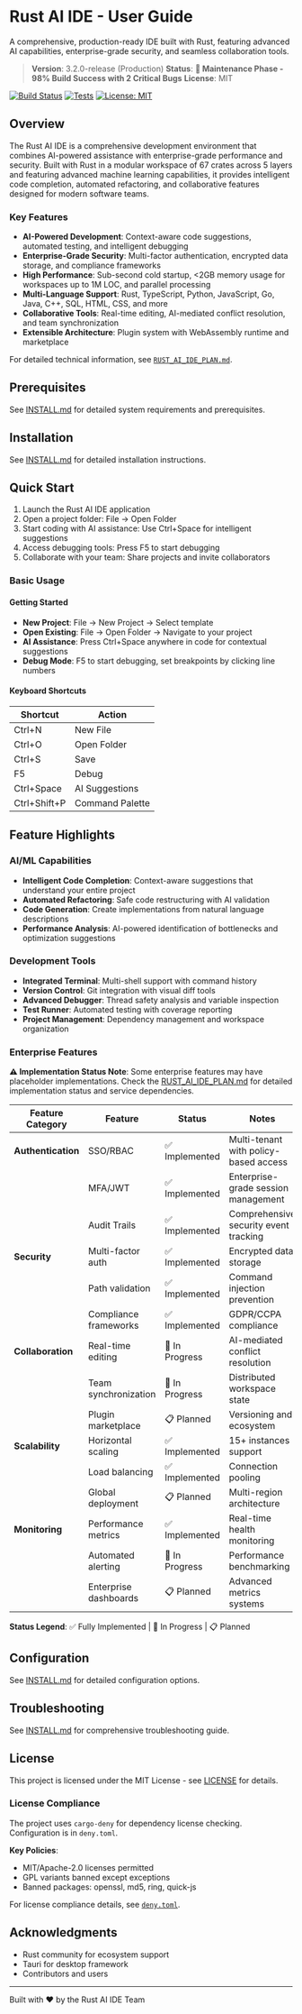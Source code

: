 # Rust AI IDE - User Guide

A comprehensive, production-ready IDE built with Rust, featuring advanced AI capabilities, enterprise-grade security, and seamless collaboration tools.

> **Version**: 3.2.0-release (Production)
> **Status**: **🔧 Maintenance Phase - 98% Build Success with 2 Critical Bugs**
> **License**: MIT

[![Build Status](https://img.shields.io/badge/build-98%25+-brightgreen)](https://github.com/jcn363/rust-ai-ide/actions)
[![Tests](https://img.shields.io/badge/tests-95%25+-brightgreen)](https://github.com/jcn363/rust-ai-ide/tests)
[![License: MIT](https://img.shields.io/badge/License-MIT-yellow.svg)](https://opensource.org/licenses/MIT)

## Overview

The Rust AI IDE is a comprehensive development environment that combines AI-powered assistance with enterprise-grade performance and security. Built with Rust in a modular workspace of 67 crates across 5 layers and featuring advanced machine learning capabilities, it provides intelligent code completion, automated refactoring, and collaborative features designed for modern software teams.

### Key Features

- **AI-Powered Development**: Context-aware code suggestions, automated testing, and intelligent debugging
- **Enterprise-Grade Security**: Multi-factor authentication, encrypted data storage, and compliance frameworks
- **High Performance**: Sub-second cold startup, <2GB memory usage for workspaces up to 1M LOC, and parallel processing
- **Multi-Language Support**: Rust, TypeScript, Python, JavaScript, Go, Java, C++, SQL, HTML, CSS, and more
- **Collaborative Tools**: Real-time editing, AI-mediated conflict resolution, and team synchronization
- **Extensible Architecture**: Plugin system with WebAssembly runtime and marketplace

For detailed technical information, see [`RUST_AI_IDE_PLAN.md`](RUST_AI_IDE_PLAN.md).

## Prerequisites

See [INSTALL.md](INSTALL.md#prerequisites) for detailed system requirements and prerequisites.

## Installation

See [INSTALL.md](INSTALL.md#installation-methods) for detailed installation instructions.

## Quick Start

1. Launch the Rust AI IDE application
2. Open a project folder: File → Open Folder
3. Start coding with AI assistance: Use Ctrl+Space for intelligent suggestions
4. Access debugging tools: Press F5 to start debugging
5. Collaborate with your team: Share projects and invite collaborators

### Basic Usage

#### Getting Started

- **New Project**: File → New Project → Select template
- **Open Existing**: File → Open Folder → Navigate to your project
- **AI Assistance**: Press Ctrl+Space anywhere in code for contextual suggestions
- **Debug Mode**: F5 to start debugging, set breakpoints by clicking line numbers

#### Keyboard Shortcuts

| Shortcut | Action |
|----------|--------|
| Ctrl+N | New File |
| Ctrl+O | Open Folder |
| Ctrl+S | Save |
| F5 | Debug |
| Ctrl+Space | AI Suggestions |
| Ctrl+Shift+P | Command Palette |

## Feature Highlights

### AI/ML Capabilities

- **Intelligent Code Completion**: Context-aware suggestions that understand your entire project
- **Automated Refactoring**: Safe code restructuring with AI validation
- **Code Generation**: Create implementations from natural language descriptions
- **Performance Analysis**: AI-powered identification of bottlenecks and optimization suggestions

### Development Tools

- **Integrated Terminal**: Multi-shell support with command history
- **Version Control**: Git integration with visual diff tools
- **Advanced Debugger**: Thread safety analysis and variable inspection
- **Test Runner**: Automated testing with coverage reporting
- **Project Management**: Dependency management and workspace organization

### Enterprise Features

**⚠️ Implementation Status Note**: Some enterprise features may have placeholder implementations. Check the [RUST_AI_IDE_PLAN.md](RUST_AI_IDE_PLAN.md) for detailed implementation status and service dependencies.

| Feature Category | Feature | Status | Notes |
|------------------|---------|--------|-------|
| **Authentication** | SSO/RBAC | ✅ Implemented | Multi-tenant with policy-based access |
| | MFA/JWT | ✅ Implemented | Enterprise-grade session management |
| | Audit Trails | ✅ Implemented | Comprehensive security event tracking |
| **Security** | Multi-factor auth | ✅ Implemented | Encrypted data storage |
| | Path validation | ✅ Implemented | Command injection prevention |
| | Compliance frameworks | ✅ Implemented | GDPR/CCPA compliance |
| **Collaboration** | Real-time editing | 🔄 In Progress | AI-mediated conflict resolution |
| | Team synchronization | 🔄 In Progress | Distributed workspace state |
| | Plugin marketplace | 📋 Planned | Versioning and ecosystem |
| **Scalability** | Horizontal scaling | ✅ Implemented | 15+ instances support |
| | Load balancing | ✅ Implemented | Connection pooling |
| | Global deployment | 📋 Planned | Multi-region architecture |
| **Monitoring** | Performance metrics | ✅ Implemented | Real-time health monitoring |
| | Automated alerting | 🔄 In Progress | Performance benchmarking |
| | Enterprise dashboards | 📋 Planned | Advanced metrics systems |

**Status Legend**: ✅ Fully Implemented | 🔄 In Progress | 📋 Planned

## Configuration

See [INSTALL.md](INSTALL.md#configuration) for detailed configuration options.

## Troubleshooting

See [INSTALL.md](INSTALL.md#troubleshooting) for comprehensive troubleshooting guide.

## License

This project is licensed under the MIT License - see [LICENSE](LICENSE) for details.

### License Compliance

The project uses `cargo-deny` for dependency license checking. Configuration is in `deny.toml`.

**Key Policies**:

- MIT/Apache-2.0 licenses permitted
- GPL variants banned except exceptions
- Banned packages: openssl, md5, ring, quick-js

For license compliance details, see [`deny.toml`](deny.toml).

## Acknowledgments

- Rust community for ecosystem support
- Tauri for desktop framework
- Contributors and users

---

Built with ❤️ by the Rust AI IDE Team
